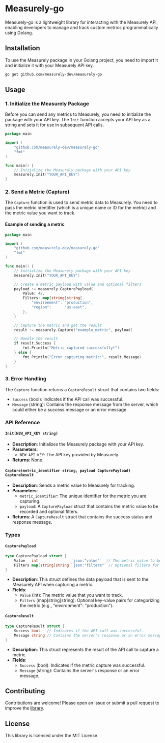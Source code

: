 # Measurely-go

Measurely-go is a lightweight library for interacting with the Measurely API, enabling developers to manage and track custom metrics programmatically using Golang.

## Installation

To use the Measurely package in your Golang project, you need to import it and initialize it with your Measurely API key.

```bash
go get github.com/measurely-dev/measurely-go
```

## Usage

### 1. Initialize the Measurely Package

Before you can send any metrics to Measurely, you need to initialize the package with your API key. The `Init` function accepts your API key as a string and sets it for use in subsequent API calls.

```go
package main

import (
	"github.com/measurely-dev/measurely-go"
	"fmt"
)

func main() {
	// Initialize the Measurely package with your API key
	measurely.Init("YOUR_API_KEY")
}
```

### 2. Send a Metric (Capture)

The `Capture` function is used to send metric data to Measurely. You need to pass the metric identifier (which is a unique name or ID for the metric) and the metric value you want to track.

#### Example of sending a metric

```go
package main

import (
	"github.com/measurely-dev/measurely-go"
	"fmt"
)

func main() {
	// Initialize the Measurely package with your API key
	measurely.Init("YOUR_API_KEY")

	// Create a metric payload with value and optional filters
	payload := measurely.CapturePayload{
		Value: 42,
		Filters: map[string]string{
			"environment": "production",
			"region":      "us-east",
		},
	}

	// Capture the metric and get the result
	result := measurely.Capture("example_metric", payload)

	// Handle the result
	if result.Success {
		fmt.Println("Metric captured successfully!")
	} else {
		fmt.Println("Error capturing metric:", result.Message)
	}
}
```

### 3. Error Handling

The `Capture` function returns a `CaptureResult` struct that contains two fields:

- `Success` (bool): Indicates if the API call was successful.
- `Message` (string): Contains the response message from the server, which could either be a success message or an error message.

### API Reference

#### `Init(NEW_API_KEY string)`

- **Description**: Initializes the Measurely package with your API key.
- **Parameters**:
  - `NEW_API_KEY`: The API key provided by Measurely.
- **Returns**: None.

#### `Capture(metric_identifier string, payload CapturePayload) CaptureResult`

- **Description**: Sends a metric value to Measurely for tracking.
- **Parameters**:
  - `metric_identifier`: The unique identifier for the metric you are capturing.
  - `payload`: A `CapturePayload` struct that contains the metric value to be recorded and optional filters.
- **Returns**: A `CaptureResult` struct that contains the success status and response message.

### Types

#### `CapturePayload`

```go
type CapturePayload struct {
    Value   int               `json:"value"`  // The metric value to be recorded.
    Filters map[string]string `json:"filters"` // Optional filters for categorizing the metric.
}
```

- **Description**: This struct defines the data payload that is sent to the Measurely API when capturing a metric.
- **Fields**:
  - `Value` (int): The metric value that you want to track.
  - `Filters` (map[string]string): Optional key-value pairs for categorizing the metric (e.g., "environment": "production").

#### `CaptureResult`

```go
type CaptureResult struct {
    Success bool   // Indicates if the API call was successful.
    Message string // Contains the server's response or an error message.
}
```

- **Description**: This struct represents the result of the API call to capture a metric.
- **Fields**:
  - `Success` (bool): Indicates if the metric capture was successful.
  - `Message` (string): Contains the server's response or an error message.

## Contributing

Contributions are welcome! Please open an issue or submit a pull request to improve the [library](https://github.com/measurely-dev/measurely-go.git).

## License

This library is licensed under the MIT License.


